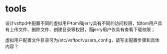 # tools
设计vsftpd中配置不同的虚拟用户tom和jerry具有不同的访问权限，如tom用户具有上传文件、删除文件、创建目录等权限，而jerry用户仅具有查看下载权限；

虚拟用户配置文件目录可为/etc/vsftpd/vusers_config，请写出配置步骤和具体内容？
